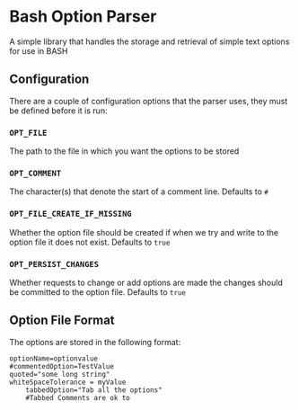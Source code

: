 # Bash Option Parser

A simple library that handles the storage and retrieval of simple text options for use in BASH

## Configuration

There are a couple of configuration options that the parser uses, they must be defined before it is run:

### `OPT_FILE`

The path to the file in which you want the options to be stored

### `OPT_COMMENT`

The character(s) that denote the start of a comment line. Defaults to `#`

### `OPT_FILE_CREATE_IF_MISSING`

Whether the option file should be created if when we try and write to the option file it does not exist. Defaults to `true`

### `OPT_PERSIST_CHANGES`

Whether requests to change or add options are made the changes should be committed to the option file. Defaults to `true`

## Option File Format

The options are stored in the following format:

```shell
optionName=optionvalue
#commentedOption=TestValue
quoted="some long string"
whiteSpaceTolerance = myValue
	tabbedOption="Tab all the options"
	#Tabbed Comments are ok to
```